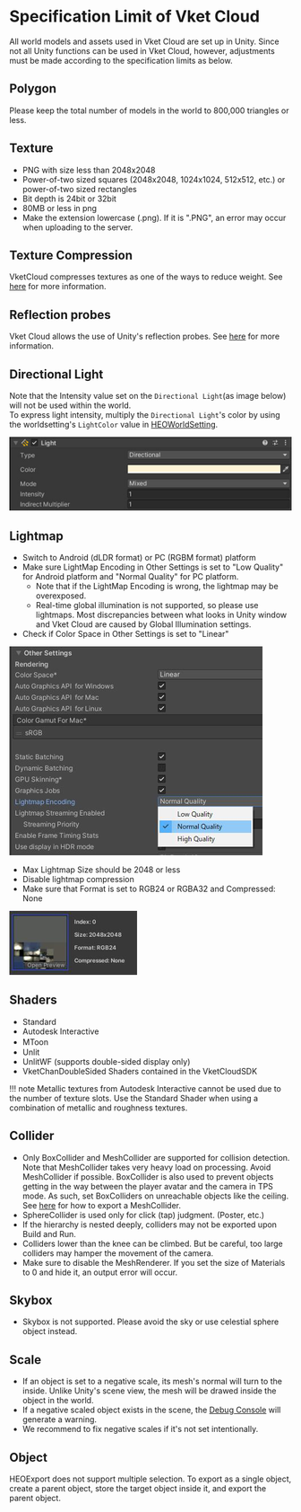 # Specification Limit of Vket Cloud

All world models and assets used in Vket Cloud are set up in Unity. Since not all Unity functions can be used in Vket Cloud, however, adjustments must be made according to the specification limits as below.

## Polygon
Please keep the total number of models in the world to 800,000 triangles or less.

## Texture
* PNG with size less than 2048x2048
* Power-of-two sized squares (2048x2048, 1024x1024, 512x512, etc.) or power-of-two sized rectangles
* Bit depth is 24bit or 32bit
* 80MB or less in png
* Make the extension lowercase (.png). If it is ".PNG", an error may occur when uploading to the server.

## Texture Compression
VketCloud compresses textures as one of the ways to reduce weight. See [here](../heoexporter/he_TextureCompression.md) for more information.

## Reflection probes
Vket Cloud allows the use of Unity's reflection probes. See [here](ReflectionProbe.md) for more information.

## Directional Light
Note that the Intensity value set on the `Directional Light`(as image below) will not be used within the world.<br>
To express light intensity, multiply the `Directional Light`'s color by using the worldsetting's `LightColor` value in [HEOWorldSetting](../HEOComponents/HEOWorldSetting.md). 

![Rendering_2](../HEOComponents/img/HEOWorldSetting_Rendering_2.jpg)

## Lightmap
* Switch to Android (dLDR format) or PC (RGBM format) platform
* Make sure LightMap Encoding in Other Settings is set to "Low Quality" for Android platform and "Normal Quality" for PC platform.
     * Note that if the LightMap Encoding is wrong, the lightmap may be overexposed.
     * Real-time global illumination is not supported, so please use lightmaps. Most discrepancies between what looks in Unity window and Vket Cloud are caused by Global Illumination settings.
* Check if Color Space in Other Settings is set to "Linear"

![UnityGuidelines_1](./img/UnityGuidelines_1.jpg)

* Max Lightmap Size should be 2048 or less
* Disable lightmap compression
* Make sure that Format is set to RGB24 or RGBA32 and Compressed: None

![UnityGuidelines_2](./img/UnityGuidelines_2.jpg)

## Shaders
- Standard 
- Autodesk Interactive
- MToon　
- Unlit
- UnlitWF (supports double-sided display only)
- VketChanDoubleSided Shaders contained in the VketCloudSDK

!!! note
     Metallic textures from Autodesk Interactive cannot be used due to the number of texture slots. Use the Standard Shader when using a combination of metallic and roughness textures.

## Collider
* Only BoxCollider and MeshCollider are supported for collision detection. Note that MeshCollider takes very heavy load on processing. Avoid MeshCollider if possible. BoxCollider is also used to prevent objects getting in the way between the player avatar and the camera in TPS mode. As such, set BoxColliders on unreachable objects like the ceiling. See [here](../HEOComponents/HEOMeshCollider.md) for how to export a MeshCollider.
* SphereCollider is used only for click (tap) judgment. (Poster, etc.)
* If the hierarchy is nested deeply, colliders may not be exported upon Build and Run.
* Colliders lower than the knee can be climbed. But be careful, too large colliders may hamper the movement of the camera.
* Make sure to disable the MeshRenderer. If you set the size of Materials to 0 and hide it, an output error will occur.

## Skybox
* Skybox is not supported. Please avoid the sky or use celestial sphere object instead.

## Scale
* If an object is set to a negative scale, its mesh's normal will turn to the inside. Unlike Unity's scene view, the mesh will be drawed inside the object in the world.<br>
* If a negative scaled object exists in the scene, the [Debug Console](../debugconsole/debugconsole.md) will generate a warning.<br>
* We recommend to fix negative scales if it's not set intentionally.

## Object
HEOExport does not support multiple selection. To export as a single object, create a parent object, store the target object inside it, and export the parent object.